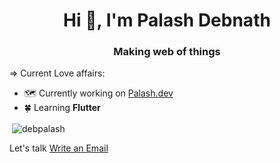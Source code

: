 

<h1 align="center">Hi 👋, I'm Palash Debnath</h1>
<h3 align="center">Making web of things</h3>

=> Current Love affairs:

* 🗺️ Currently working on <a href="https://palash.dev">Palash.dev</a>
* 🍀 Learning **Flutter**

<p>&nbsp;<img align="center" src="https://github-readme-stats.vercel.app/api?username=debpalash&show_icons=true&locale=en" alt="debpalash" /></p>

Let's talk <a href="mailto:hi@palash.dev">Write an Email</a>

